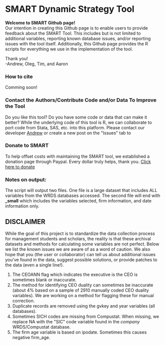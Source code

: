 # SMART Dynamic Strategy Tool

**Welcome to SMART Github page!**  
Our intention in creating this Github page is to enable users to provide feedback about the SMART Tool. This includes but is not limited to additional variables, reporting known database issues, and/or reporting issues with the tool itself. Additionally, this Github page provides the R scripts for everything we use in the implementation  of the tool.   

  
Thank you!  
-Andrew, Oleg, Tim, and Aaron

### How to cite
Comming soon!

### Contact the Authors/Contribute Code and/or Data To Improve the Tool
Do you like this tool? Do you have some code or data that can make it better? While the underlying code of this tool is R, we can collaborate to port code from Stata, SAS, etc. into this platform. Please contact our developer [Andrew](mailto:abblake@uark.edu) or create a new post on the "Issues" tab to 

### Donate to SMART
To help offset costs with maintaining the SMART tool, we established a donation page through Paypal. Every dollar truly helps, thank you.
[Click here to donate](https://www.paypal.com/donate/?hosted_button_id=77YGYJJURM2A2)

### Notes on output: 
The script will output two files. One file is a large dataset that includes ALL variables from the WRDS databases accessed. The second file will end with **_small** which includes the variables selected, firm information, and date information only.


## **DISCLAIMER**  
While the goal of this project is to standardize the data collection process for management students and scholars, the reality is that these archival datasets and methods for calculating some variables are not perfect. Below we list the known issues we are aware of as a word of caution. We also hope that you (the user or collaborator) can tell us about additional issues you've found in the data, suggest possible solutions, or provide patches to the data (even a single line!). 

1. The CEOANN flag which indicates the executive is the CEO is sometimes blank or inaccurate.
2. The method for identifying CEO duality can sometimes be inaccurate (about 4% based on a sample of 2910 manually coded CEO duality variables). We are working on a method for flagging these for manual correction.
3. Duplicate records are removed using the gvkey and year variables (all databases). 
4. Sometimes SICH codes are missing from Compustat. When missing, we replace NA with the "SIC" code variable found in the *company* WRDS/Compustat database.
5. The firm age variable is based on ipodate. Sometimes this causes negative firm_age.
